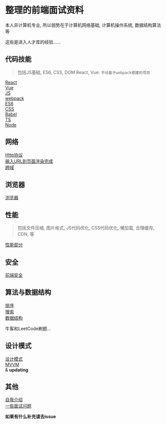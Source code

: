 # 整理的前端面试资料
本人非计算机专业, 所以弱势在于计算机网络基础, 计算机操作系统, 数据结构算法等

这些是进入人才库的经验…...

## 代码技能

> 包括JS基础, ES6, CSS, DOM
> React, Vue: `手动基于webpack搭建的项目`

[React](./Code技能/React/React.md)  
[Vue](./Code技能/Vue/Vue.md)  
[JS](./Code技能/JS.md)  
[webpack](./Code技能/webpack.md)  
[ES6](./Code技能/ES6/ES6.md)  
[CSS](./Code技能/CSS.md)  
[Babel](./Code技能/Babel/Babel.md)  
[TS](./Code技能/TypeScript/TypeScript.md)  
[Node](./Code技能/Node/NodeJS.md)  



## 网络

[Http协议](./网络部分/Http协议.md)  
[输入URL到页面渲染完成](./网络部分/输入URL回车.md)  
[跨域](./网络部分/跨域.md) 



## 浏览器

[浏览器](./浏览器部分/浏览器.md) 

## 性能

> 包括文件压缩, 图片格式, JS代码优化, CSS代码优化, 懒加载, 合理缓存, CDN, 等

[性能部分](./性能部分/性能.md)



## 安全

[前端安全](./安全部分/前端安全.md)



## 算法与数据结构

[排序](./Code技能/Algorithm/8个排序.md)  
[搜索](./Code技能/Algorithm/搜索算法.md)  
[数据结构](./Code技能/Algorithm/数据结构.md)

牛客和LeetCode刷题...



## 设计模式

[设计模式](./设计模式/设计模式.md)  
[MVVM](./设计模式/mvvm/MVVM.md)  
& **updating**

## 其他

[自我介绍](./自我介绍.md)  
[一些面试问题](./Questions.md)

**如果有什么补充请去issue**

